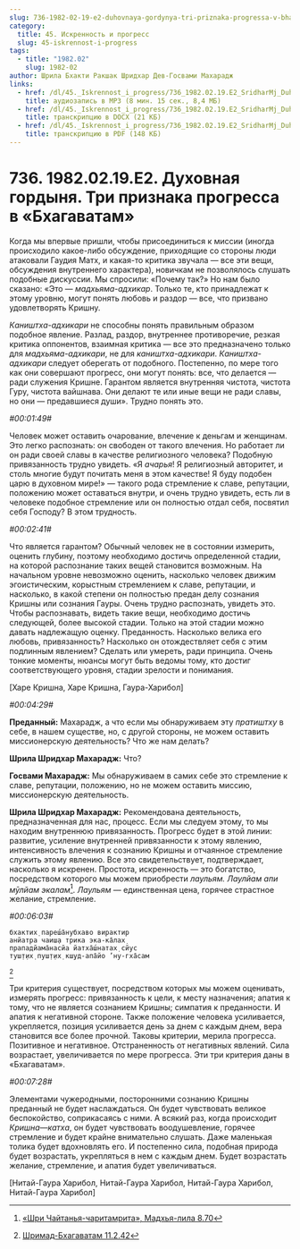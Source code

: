 ```yaml
---
slug: 736-1982-02-19-e2-duhovnaya-gordynya-tri-priznaka-progressa-v-bhagavatam
category:
  title: 45. Искренность и прогресс
  slug: 45-iskrennost-i-progress
tags:
  - title: "1982.02"
    slug: 1982-02
author: Шрила Бхакти Ракшак Шридхар Дев-Госвами Махарадж
links:
  - href: /dl/45._Iskrennost_i_progress/736_1982.02.19.E2_SridharMj_Duhovnaja_gordynja_Tri_priznaka_progressa_v_Bhagavatam.mp3
    title: аудиозапись в MP3 (8 мин. 15 сек., 8,4 МБ)
  - href: /dl/45._Iskrennost_i_progress/736_1982.02.19.E2_SridharMj_Duhovnaja_gordynja_Tri_priznaka_progressa_v_Bhagavatam.docx
    title: транскрипцию в DOCX (21 КБ)
  - href: /dl/45._Iskrennost_i_progress/736_1982.02.19.E2_SridharMj_Duhovnaja_gordynja_Tri_priznaka_progressa_v_Bhagavatam.pdf
    title: транскрипцию в PDF (148 КБ)
---
```


# 736. 1982.02.19.E2. Духовная гордыня. Три признака прогресса в «Бхагаватам»

Когда мы впервые пришли, чтобы присоединиться к миссии (иногда происходило какое-либо обсуждение, приходящие со стороны люди атаковали Гаудия Матх, и какая-то критика звучала — все эти вещи, обсуждения внутреннего характера), новичкам не позволялось слушать подобные дискуссии. Мы спросили: «Почему так?» Но нам было сказано: «Это — *мадхьяма-адхикар*. Только те, кто принадлежат к этому уровню, могут понять любовь и раздор — все, что призвано удовлетворять Кришну.

*Каништха-адхикари* не способны понять правильным образом подобное явление. Разлад, раздор, внутреннее противоречие, резкая критика оппонентов, взаимная критика — все это предназначено только для *мадхьяма-адхикари*, не для *каништха-адхикари*. *Каништха-адхикари* следует оберегать от подобного. Постепенно, по мере того как они совершают прогресс, они могут понять: все, что делается — ради служения Кришне. Гарантом является внутренняя чистота, чистота Гуру, чистота вайшнава. Они делают те или иные вещи не ради славы, но они — предавшиеся души». Трудно понять это.

*#00:01:49#*

Человек может оставить очарование, влечение к деньгам и женщинам. Это легко распознать: он свободен от такого влечения. Но работает ли он ради своей славы в качестве религиозного человека? Подобную привязанность трудно увидеть. «Я *ачарья*! Я религиозный авторитет, и столь многие будут почитать меня в этом качестве! Я буду подобен царю в духовном мире!» — такого рода стремление к славе, репутации, положению может оставаться внутри, и очень трудно увидеть, есть ли в человеке подобное стремление или он полностью отдал себя, посвятил себя Господу? В этом трудность.

*#00:02:41#*

Что является гарантом? Обычный человек не в состоянии измерить, оценить глубину, поэтому необходимо достичь определенной стадии, на которой распознание таких вещей становится возможным. На начальном уровне невозможно оценить, насколько человек движим эгоистическим, корыстным стремлением к славе, репутации, и насколько, в какой степени он полностью предан делу сознания Кришны или сознания Гауры. Очень трудно распознать, увидеть это. Чтобы распознавать, видеть такие вещи, необходимо достичь следующей, более высокой стадии. Только на этой стадии можно давать надлежащую оценку. Преданность. Насколько велика его любовь, привязанность? Насколько он отождествляет себя с этим подлинным явлением? Сделать или умереть, ради принципа. Очень тонкие моменты, нюансы могут быть ведомы тому, кто достиг соответствующего уровня, стадии зрелости и понимания.

[Харе Кришна, Харе Кришна, Гаура-Харибол]

*#00:04:29#*

**Преданный:** Махарадж, а что если мы обнаруживаем эту *пратиштху* в себе, в нашем существе, но, с другой стороны, не можем оставить миссионерскую деятельность? Что же нам делать?

**Шрила Шридхар Махарадж:** Что?

**Госвами Махарадж:** Мы обнаруживаем в самих себе это стремление к славе, репутации, положению, но не можем оставить миссию, миссионерскую деятельность.

**Шрила Шридхар Махарадж:** Рекомендована деятельность, предназначенная для нас, процесс. Если мы следуем этому, то мы находим внутреннюю привязанность. Прогресс будет в этой линии: развитие, усиление внутренней привязанности к этому явлению, интенсивность влечения к сознанию Кришны и отчаянное стремление служить этому явлению. Все это свидетельствует, подтверждает, насколько я искренен. Простота, искренность — это богатство, посредством которого мы можем приобрести *лаульям. Лаулйам апи мӯлйам экалам̇*[^_ftn1]. *Лаульям* — единственная цена, горячее страстное желание, стремление.

*#00:06:03#*

    бхактих̣ пареш́а̄нубхаво вирактир
    анйатра чаиш̣а трика эка-ка̄лах̣
    прападйама̄насйа йатха̄ш́натах̣ сйус
    туш̣т̣их̣ пуш̣т̣их̣ кш̣уд-апа̄йо ’ну-гха̄сам
[^_ftn2]

Три критерия существует, посредством которых мы можем оценивать, измерять прогресс: привязанность к цели, к месту назначения; апатия к тому, что не является сознанием Кришны; симпатия к преданности. И апатия к негативной стороне. Также положение человека усиливается, укрепляется, позиция усиливается день за днем с каждым днем, вера становится все более прочной. Таковы критерии, мерила прогресса. Позитивное и негативное. Отстраненность от негативных явлений. Сила возрастает, увеличивается по мере прогресса. Эти три критерия даны в «Бхагаватам».

*#00:07:28#*

Элементами чужеродными, посторонними сознанию Кришны преданный не будет наслаждаться. Он будет чувствовать великое беспокойство, соприкасаясь с ними. А всякий раз, когда происходит *Кришна*—*катха*, он будет чувствовать воодушевление, горячее стремление и будет крайне внимательно слушать. Даже маленькая толика будет вдохновлять его. И постепенно сила, подобная природа будет возрастать, укрепляться в нем с каждым днем. Будет возрастать желание, стремление, и апатия будет увеличиваться.

[Нитай-Гаура Харибол, Нитай-Гаура Харибол, Нитай-Гаура Харибол, Нитай-Гаура Харибол]



[^_ftn1]: [«Шри Чайтанья-чаритамрита», Мадхья-лила 8.70](../notes/shri-chajtanya-charitamrita-madhya-lila/shri-chajtanya-charitamrita-madhya-lila-8-70.md)

[^_ftn2]: [Шримад-Бхагаватам 11.2.42](../notes/shrimad-bhagavatam/shrimad-bhagavatam-11-2-42.md)
